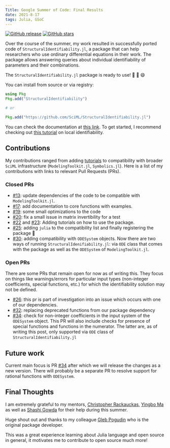 ```yaml
---
Title: Google Summer of Code: Final Results
date: 2021-8-17
tags: Julia, GSoC
---
```


[![GitHub release](https://img.shields.io/github/release/SciML/StructuralIdentifiability.jl.svg)](https://GitHub.com/SciML/StructuralIdentifiability.jl/releases/) [![GitHub stars](https://img.shields.io/github/stars/SciML/StructuralIdentifiability.jl.svg?style=social&label=Star&maxAge=2592000)](https://GitHub.com/SciML/StructuralIdentifiability.jl/stargazers/) 

Over the course of the summer, my work resulted in successfully ported code of `StructuralIdentifiability.jl`, a package that can help researchers who use ordinary differential equations in their work. The package allows answering queries about individual identifiability of parameters and their combinations. 

The `StructuralIdentifiability.jl` package is ready to use! 🥳 🎊 😄

You can install from source or via registry:

```julia
using Pkg
Pkg.add("StructuralIdentifiability")

# or

Pkg.add("https://github.com/SciML/StructuralIdentifiability.jl")
```

You can check the documentation at [this link](https://si.sciml.ai/dev/). To get started, I recommend checking out [this tutorial](https://si.sciml.ai/dev/tutorials/local_identifiability/) on local identifiability. 


## Contributions

My contributions ranged from adding [tutorials](https://si.sciml.ai/dev/tutorials/local_identifiability/) to compatibility with broader `SciML` infrastructure (`ModelingToolkit.jl`, `Symbolics.jl`). Here is a list of my contributions with links to relevant Pull Requests (PRs).

### Closed PRs

-   [#13](https://github.com/SciML/StructuralIdentifiability.jl/pull/13): update dependencies of the code to be compatible with `ModelingToolkit.jl`.
-   [#17](https://github.com/SciML/StructuralIdentifiability.jl/pull/17): add documentation to core functions with examples.
-   [#19](https://github.com/SciML/StructuralIdentifiability.jl/pull/19): some small optimizations to the code
-   [#20](https://github.com/SciML/StructuralIdentifiability.jl/pull/20): fix a small issue in matrix invertibility for a test
-   [#22](https://github.com/SciML/StructuralIdentifiability.jl/pull/22) and [#23](https://github.com/SciML/StructuralIdentifiability.jl/pull/23): Adding tutorials on how to use the package.
-   [#25](https://github.com/SciML/StructuralIdentifiability.jl/pull/25): adding `julia` to the compatibility list and finally registering the package 🎉
-   [#30](https://github.com/SciML/StructuralIdentifiability.jl/pull/30): adding compatibility with `ODESystem` objects. Now there are two ways of running `StructuralIdenifiability.jl`: via `ODE` class that comes with the package as well as the `ODESystem` of `ModelingToolkit.jl`.

### Open PRs

There are some PRs that remain open for now as of writing this. They focus on things like warnings/errors for particular input types (non-integer coefficients, special functions, etc.) for which the identifiability solution may not be defined.

-   [#26](https://github.com/SciML/StructuralIdentifiability.jl/pull/26): this pr is part of investigation into an issue which occurs with one of our dependencies.
-   [#32](https://github.com/SciML/StructuralIdentifiability.jl/pull/32): replacing deprecated functions from our package dependency
-   [#34](https://github.com/SciML/StructuralIdentifiability.jl/pull/34): check for non-integer coefficients in the input system of the `ODESystem` object. This PR will also include checks for presence of special functions and functions in the numerator. The latter are, as of writing this post, only supported via `ODE` class of `StructuralIdentifiability.jl`

## Future work

Current main focus is PR [#34](https://github.com/SciML/StructuralIdentifiability.jl/pull/34) after which we will release the changes as a new version. There will probably be a separate PR to resolve support for rational functions with `ODESystem`.

## Final Thoughts

I am extremely grateful to my mentors, [Christopher Rackauckas](https://www.chrisrackauckas.com/), [Yingbo Ma](https://yingboma.github.io) as well as [Shashi Gowda](http://shashi.biz/) for their help during this summer.

Huge shout out and thanks to my colleague [Gleb Pogudin](https://pogudingleb.github.io/) who is the original package developer.

This was a great experience learning about Julia language and open source in general, it motivates me to contribute to open source much more!